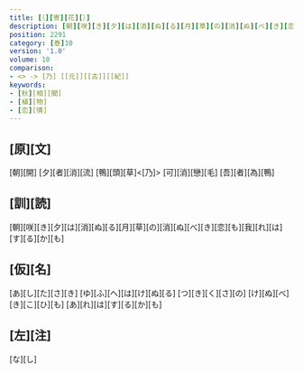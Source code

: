 ```yaml
---
title: [（][寄][花][）]
description: [朝][咲][き][夕][は][消][ぬ][る][月][草][の][消][ぬ][べ][き][恋][も][我][れ][は][す][る][か][も]
position: 2291
category: [巻]10
version: '1.0'
volume: 10
comparison:
- <> -> [乃] [[元]][[古]][[紀]]
keywords:
- [秋][相][聞]
- [植][物]
- [恋][情]
---
```


## [原][文]

[朝][開] [夕][者][消][流] [鴨][頭][草]<[乃]> [可][消][戀][毛] [吾][者][為][鴨]

## [訓][読]

[朝][咲][き][夕][は][消][ぬ][る][月][草][の][消][ぬ][べ][き][恋][も][我][れ][は][す][る][か][も]

## [仮][名]

[あ][し][た][さ][き] [ゆ][ふ][へ][は][け][ぬ][る] [つ][き][く][さ][の] [け][ぬ][べ][き][こ][ひ][も] [あ][れ][は][す][る][か][も]

## [左][注]

[な][し]
